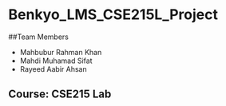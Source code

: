 # Benkyo_LMS_CSE215L_Project

##Team Members 
- Mahbubur Rahman Khan
- Mahdi Muhamad Sifat
- Rayeed Aabir Ahsan

## Course: CSE215 Lab
